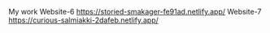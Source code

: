 My work
Website-6 https://storied-smakager-fe91ad.netlify.app/
Website-7 https://curious-salmiakki-2dafeb.netlify.app/
